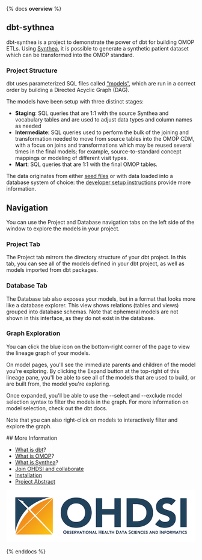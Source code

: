 {% docs __overview__ %}

## dbt-sythnea

dbt-synthea is a project to demonstrate the power of dbt for building OMOP ETLs. Using [Synthea](https://synthetichealth.github.io/synthea/), it is possible to generate a synthetic patient dataset which can be transformed into the OMOP standard.

### Project Structure

dbt uses parameterized SQL files called [“models”](https://docs.getdbt.com/docs/build/models), which are run in a correct order by building a Directed Acyclic Graph (DAG).

The models have been setup with three distinct stages:
 - **Staging**: SQL queries that are 1:1 with the source Synthea and vocabulary tables and are used to adjust data types and column names as needed
 - **Intermediate**: SQL queries used to perform the bulk of the joining and transformation needed to move from source tables into the OMOP CDM, with a focus on joins and transformations which may be reused several times in the final models; for example, source-to-standard concept mappings or modeling of different visit types.
 - **Mart**: SQL queries that are 1:1 with the final OMOP tables.

The data originates from either [seed files](https://github.com/OHDSI/dbt-synthea/tree/main/seeds) or with data loaded into a database system of choice: the [developer setup instructions](https://github.com/OHDSI/dbt-synthea?tab=readme-ov-file#developer-setup) provide more information.

## Navigation
You can use the Project and Database navigation tabs on the left side of the window to explore the models in your project.

### Project Tab
The Project tab mirrors the directory structure of your dbt project. In this tab, you can see all of the models defined in your dbt project, as well as models imported from dbt packages.

### Database Tab
The Database tab also exposes your models, but in a format that looks more like a database explorer. This view shows relations (tables and views) grouped into database schemas. Note that ephemeral models are not shown in this interface, as they do not exist in the database.

### Graph Exploration
You can click the blue icon on the bottom-right corner of the page to view the lineage graph of your models.

On model pages, you'll see the immediate parents and children of the model you're exploring. By clicking the Expand button at the top-right of this lineage pane, you'll be able to see all of the models that are used to build, or are built from, the model you're exploring.

Once expanded, you'll be able to use the --select and --exclude model selection syntax to filter the models in the graph. For more information on model selection, check out the dbt docs.

Note that you can also right-click on models to interactively filter and explore the graph.

## More Information

 - [What is dbt](https://docs.getdbt.com/docs/introduction)?
 - [What is OMOP](https://www.ohdsi.org/data-standardization/)?
 - [What is Synthea](https://synthetichealth.github.io/synthea/)?
 - [Join OHDSI and collaborate](https://www.ohdsi.org/join-the-journey/)
 - [Installation](https://github.com/OHDSI/dbt-synthea?tab=readme-ov-file#developer-setup)
 - [Project Abstract](https://www.ohdsi.org/wp-content/uploads/2024/10/124-Sadowski-dbt-synthea-Abstract-Julien-Nakache.pdf)

![OMOP Logo](assets/OHDSI-logo-with-text-horizontal-colored-white-background.png)

{% enddocs %}